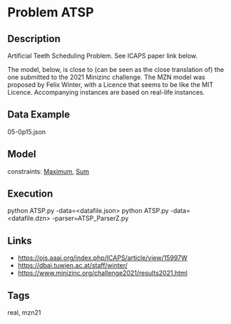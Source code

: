 # Problem ATSP
## Description
Artificial Teeth Scheduling Problem.
See ICAPS paper link below.

The model, below, is close to (can be seen as the close translation of) the one submitted to the 2021 Minizinc challenge.
The MZN model was proposed by Felix Winter, with a Licence that seems to be like the MIT Licence.
Accompanying instances are based on real-life instances.

## Data Example
  05-0p15.json

## Model
  constraints: [Maximum](http://pycsp.org/documentation/constraints/Maximum), [Sum](http://pycsp.org/documentation/constraints/Sum)

## Execution
  python ATSP.py -data=<datafile.json>
  python ATSP.py -data=<datafile.dzn> -parser=ATSP_ParserZ.py

## Links
  - https://ojs.aaai.org/index.php/ICAPS/article/view/15997W
  - https://dbai.tuwien.ac.at/staff/winter/
  - https://www.minizinc.org/challenge2021/results2021.html

## Tags
  real, mzn21
